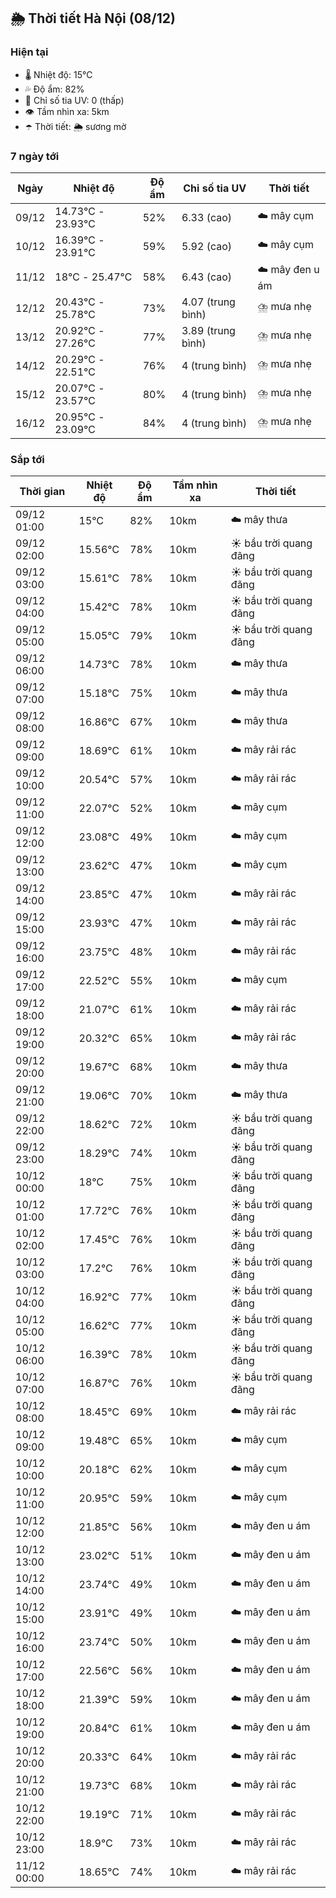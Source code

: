 ## 🌦️ Thời tiết Hà Nội (08/12)

### Hiện tại

- 🌡️ Nhiệt độ: 15℃
- 💦 Độ ẩm: 82%
- 🌟 Chỉ số tia UV: 0 (thấp)
- 👁️ Tầm nhìn xa: 5km
- ☂️ Thời tiết: 🌦️ sương mờ

### 7 ngày tới

| Ngày | Nhiệt độ | Độ ẩm | Chỉ số tia UV | Thời tiết |
| --- | --- | --- | --- | --- |
| 09/12 | 14.73℃ - 23.93℃ | 52% | 6.33 (cao) | ☁️ mây cụm |
| 10/12 | 16.39℃ - 23.91℃ | 59% | 5.92 (cao) | ☁️ mây cụm |
| 11/12 | 18℃ - 25.47℃ | 58% | 6.43 (cao) | ☁️ mây đen u ám |
| 12/12 | 20.43℃ - 25.78℃ | 73% | 4.07 (trung bình) | ⛈️ mưa nhẹ |
| 13/12 | 20.92℃ - 27.26℃ | 77% | 3.89 (trung bình) | ⛈️ mưa nhẹ |
| 14/12 | 20.29℃ - 22.51℃ | 76% | 4 (trung bình) | ⛈️ mưa nhẹ |
| 15/12 | 20.07℃ - 23.57℃ | 80% | 4 (trung bình) | ⛈️ mưa nhẹ |
| 16/12 | 20.95℃ - 23.09℃ | 84% | 4 (trung bình) | ⛈️ mưa nhẹ |

### Sắp tới

| Thời gian | Nhiệt độ | Độ ẩm | Tầm nhìn xa | Thời tiết |
| --- | --- | --- | --- | --- |
| 09/12 01:00 | 15℃ | 82% | 10km | ☁️ mây thưa |
| 09/12 02:00 | 15.56℃ | 78% | 10km | ☀️ bầu trời quang đãng |
| 09/12 03:00 | 15.61℃ | 78% | 10km | ☀️ bầu trời quang đãng |
| 09/12 04:00 | 15.42℃ | 78% | 10km | ☀️ bầu trời quang đãng |
| 09/12 05:00 | 15.05℃ | 79% | 10km | ☀️ bầu trời quang đãng |
| 09/12 06:00 | 14.73℃ | 78% | 10km | ☁️ mây thưa |
| 09/12 07:00 | 15.18℃ | 75% | 10km | ☁️ mây thưa |
| 09/12 08:00 | 16.86℃ | 67% | 10km | ☁️ mây thưa |
| 09/12 09:00 | 18.69℃ | 61% | 10km | ☁️ mây rải rác |
| 09/12 10:00 | 20.54℃ | 57% | 10km | ☁️ mây rải rác |
| 09/12 11:00 | 22.07℃ | 52% | 10km | ☁️ mây cụm |
| 09/12 12:00 | 23.08℃ | 49% | 10km | ☁️ mây cụm |
| 09/12 13:00 | 23.62℃ | 47% | 10km | ☁️ mây cụm |
| 09/12 14:00 | 23.85℃ | 47% | 10km | ☁️ mây rải rác |
| 09/12 15:00 | 23.93℃ | 47% | 10km | ☁️ mây rải rác |
| 09/12 16:00 | 23.75℃ | 48% | 10km | ☁️ mây rải rác |
| 09/12 17:00 | 22.52℃ | 55% | 10km | ☁️ mây cụm |
| 09/12 18:00 | 21.07℃ | 61% | 10km | ☁️ mây rải rác |
| 09/12 19:00 | 20.32℃ | 65% | 10km | ☁️ mây rải rác |
| 09/12 20:00 | 19.67℃ | 68% | 10km | ☁️ mây thưa |
| 09/12 21:00 | 19.06℃ | 70% | 10km | ☁️ mây thưa |
| 09/12 22:00 | 18.62℃ | 72% | 10km | ☀️ bầu trời quang đãng |
| 09/12 23:00 | 18.29℃ | 74% | 10km | ☀️ bầu trời quang đãng |
| 10/12 00:00 | 18℃ | 75% | 10km | ☀️ bầu trời quang đãng |
| 10/12 01:00 | 17.72℃ | 76% | 10km | ☀️ bầu trời quang đãng |
| 10/12 02:00 | 17.45℃ | 76% | 10km | ☀️ bầu trời quang đãng |
| 10/12 03:00 | 17.2℃ | 76% | 10km | ☀️ bầu trời quang đãng |
| 10/12 04:00 | 16.92℃ | 77% | 10km | ☀️ bầu trời quang đãng |
| 10/12 05:00 | 16.62℃ | 77% | 10km | ☀️ bầu trời quang đãng |
| 10/12 06:00 | 16.39℃ | 78% | 10km | ☀️ bầu trời quang đãng |
| 10/12 07:00 | 16.87℃ | 76% | 10km | ☀️ bầu trời quang đãng |
| 10/12 08:00 | 18.45℃ | 69% | 10km | ☁️ mây rải rác |
| 10/12 09:00 | 19.48℃ | 65% | 10km | ☁️ mây cụm |
| 10/12 10:00 | 20.18℃ | 62% | 10km | ☁️ mây cụm |
| 10/12 11:00 | 20.95℃ | 59% | 10km | ☁️ mây cụm |
| 10/12 12:00 | 21.85℃ | 56% | 10km | ☁️ mây đen u ám |
| 10/12 13:00 | 23.02℃ | 51% | 10km | ☁️ mây đen u ám |
| 10/12 14:00 | 23.74℃ | 49% | 10km | ☁️ mây đen u ám |
| 10/12 15:00 | 23.91℃ | 49% | 10km | ☁️ mây đen u ám |
| 10/12 16:00 | 23.74℃ | 50% | 10km | ☁️ mây đen u ám |
| 10/12 17:00 | 22.56℃ | 56% | 10km | ☁️ mây đen u ám |
| 10/12 18:00 | 21.39℃ | 59% | 10km | ☁️ mây đen u ám |
| 10/12 19:00 | 20.84℃ | 61% | 10km | ☁️ mây đen u ám |
| 10/12 20:00 | 20.33℃ | 64% | 10km | ☁️ mây rải rác |
| 10/12 21:00 | 19.73℃ | 68% | 10km | ☁️ mây rải rác |
| 10/12 22:00 | 19.19℃ | 71% | 10km | ☁️ mây rải rác |
| 10/12 23:00 | 18.9℃ | 73% | 10km | ☁️ mây rải rác |
| 11/12 00:00 | 18.65℃ | 74% | 10km | ☁️ mây rải rác |
